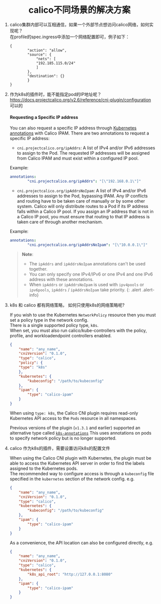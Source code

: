 # <center>calico不同场景的解决方案</center>
1. calico集群内部可以互相通信，如果一个外部节点想访问calico网络，如何实现呢？  
在profile的spec.ingress中添加一个网络配置即可，例子如下：  
    ```
    {
            "action": "allow",
            "source": {
                "nets": [
                "192.185.115.0/24"
                ]
            },
            "destination": {}
            }
    }
    ```
2. 作为k8s的插件时，能不能指定pod的IP地址呢？   
 https://docs.projectcalico.org/v2.6/reference/cni-plugin/configuration  
可以的  
    #### Requesting a Specific IP address

    You can also request a specific IP address through [Kubernetes annotations](https://kubernetes.io/docs/user-guide/annotations/) with Calico IPAM.
    There are two annotations to request a specific IP address:

    - `cni.projectcalico.org/ipAddrs`: A list of IPv4 and/or IPv6 addresses to assign to the Pod. The requested IP addresses will be assigned from Calico IPAM and must exist within a configured IP pool.

    Example:

    ```yaml
    annotations:
            "cni.projectcalico.org/ipAddrs": "[\"192.168.0.1\"]"
    ```

    - `cni.projectcalico.org/ipAddrsNoIpam`: A list of IPv4 and/or IPv6 addresses to assign to the Pod, bypassing IPAM. Any IP conflicts and routing have to be taken care of manually or by some other system.
    Calico will only distribute routes to a Pod if its IP address falls within a Calico IP pool. If you assign an IP address that is not in a Calico IP pool, you must ensure that routing to that IP address is taken care of through another mechanism.

    Example:

    ```yaml
    annotations:
            "cni.projectcalico.org/ipAddrsNoIpam": "[\"10.0.0.1\"]"
    ```

    > **Note**:
    > - The `ipAddrs` and `ipAddrsNoIpam` annotations can't be used together.
    > - You can only specify one IPv4/IPv6 or one IPv4 and one IPv6 address with these annotations.
    > - When `ipAddrs` or `ipAddrsNoIpam` is used with `ipv4pools` or `ipv6pools`, `ipAddrs` / `ipAddrsNoIpam` take priority.
    {: .alert .alert-info}

3. k8s 和 calico 都有网络策略， 如何只使用k8s的网络策略呢?  

    If you wish to use the Kubernetes `NetworkPolicy` resource then you must set a policy type in the network config.   
    There is a single supported policy type, `k8s`.  
    When set, you must also run calico/kube-controllers with the policy, profile, and workloadendpoint controllers enabled.  

    ```json
    {
        "name": "any_name",
        "cniVersion": "0.1.0",
        "type": "calico",
        "policy": {
        "type": "k8s"
        },
        "kubernetes": {
            "kubeconfig": "/path/to/kubeconfig"
        },
        "ipam": {
            "type": "calico-ipam"
        }
    }
    ```

    When using `type: k8s`, the Calico CNI plugin requires read-only Kubernetes API access to the `Pods` resource in all namespaces.

    Previous versions of the plugin (`v1.3.1` and earlier) supported an alternative type called [`k8s-annotations`](https://github.com/projectcalico/calicoctl/blob/v0.20.0/docs/cni/kubernetes/AnnotationPolicy.md) This uses annotations on pods to specify network policy but is no longer supported.  

4. calico 作为k8s的插件，需要设置访问k8s的配置文件  

    When using the Calico CNI plugin with Kubernetes, the plugin must be able to access the Kubernetes API server in order to find the labels assigned to the Kubernetes pods.  
    The recommended way to configure access is through a `kubeconfig` file specified in the `kubernetes` section of the network config. e.g.

    ```json
    {
        "name": "any_name",
        "cniVersion": "0.1.0",
        "type": "calico",
        "kubernetes": {
            "kubeconfig": "/path/to/kubeconfig"
        },
        "ipam": {
            "type": "calico-ipam"
        }
    }
    ```

    As a convenience, the API location can also be configured directly, e.g.

    ```json
    {
        "name": "any_name",
        "cniVersion": "0.1.0",
        "type": "calico",
        "kubernetes": {
            "k8s_api_root": "http://127.0.0.1:8080"
        },
        "ipam": {
            "type": "calico-ipam"
        }
    }
    ```

